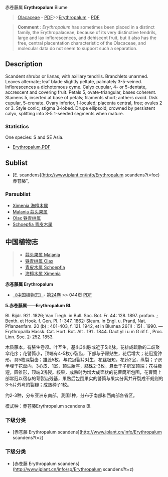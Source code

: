赤苍藤属 **Erythropalum** Blume

> [Olacaceae](http://www.iplant.cn/info/Olacaceae?t=foc) - [PDF](http://www.iplant.cn/foc/pdf/Olacaceae.pdf)>>[Erythropalum](http://www.iplant.cn/info/Erythropalum?t=foc) - [PDF](http://www.iplant.cn/foc/pdf/Erythropalum.pdf)


> **Comment** : 
> *Erythropalum* has sometimes been placed in a distinct family, the Erythropalaceae, because of its very distinctive tendrils, large and lax inflorescences, and dehiscent fruit, but it also has the free, central placentation characteristic of the Olacaceae, and molecular data do not seem to support such a separation.

## Description

Scandent shrubs or lianas, with axillary tendrils. Branchlets unarmed. Leaves alternate; leaf blade slightly peltate, palmately 3-5-veined. Inflorescences a dichotomous cyme. Calyx cupular, 4- or 5-dentate, accrescent and covering fruit. Petals 5, ovate-triangular, bases coherent. Stamens 5, inserted at base of petals; filaments short; anthers ovoid. Disk cupular, 5-crenate. Ovary inferior, 1-loculed; placenta central, free; ovules 2 or 3. Style conic; stigma 3-lobed. Drupe ellipsoid, crowned by persistent calyx, splitting into 3-5 1-seeded segments when mature.

### Statistics
One species: S and SE Asia.


* [Erythropalum.PDF](http://www.iplant.cn/foc/pdf/Erythropalum.pdf)

## Sublist

* [E.  scandens](http://www.iplant.cn/info/Erythropalum scandens?t=foc) 赤苍藤",

### Parsublist

* [Ximenia  海檀木属](http://www.iplant.cn/info/Ximenia?t=foc)
* [Malania  蒜头果属](http://www.iplant.cn/info/Malania?t=foc)
* [Olax  铁青树属](http://www.iplant.cn/info/Olax?t=foc)
* [Schoepfia  青皮木属](http://www.iplant.cn/info/Schoepfia?t=foc)


## 中国植物志

> * [蒜头果属  Malania](http://www.iplant.cn/info/Malania?t=z)
> * [铁青树属  Olax](http://www.iplant.cn/info/Olax?t=z)
> * [青皮木属  Schoepfia](http://www.iplant.cn/info/Schoepfia?t=z)
> * [海檀木属  Ximenia](http://www.iplant.cn/info/Ximenia?t=z)


**赤苍藤属 Erythropalum**

* [《中国植物志》](http://www.iplant.cn/frps)- [第24卷](http://www.iplant.cn/frps/vol/24) >> 044页 [PDF](http://www.iplant.cn/frps/pdf/24/044y.pdf)


**5.赤苍藤属——Erythropalum Bl.**

Bl. Bijdr. 921. 1826; Van Tiegh. in Bull. Soc. Bot. Fr. 44: 128. 1897. profam. ; Benth. et Hook. f. Gen. Pl. 1: 347. 1862: Sleum. in Engl. u. Prantl, Nat. Pflanzenfam. 20 (b) : 401-403, f. 121. 1942, et in Blumea 26(1) : 151 . 1990. —Erythropalla Hassk. Cat. Hort. Bot. Alt . 191 . 1844. Dact yl i u m G rif f. , Proc. Linn. Soc. 2: 252. 1853.

木质藤本，有腋生卷须。叶互生，基出3出脉或近于5出脉。花排成疏散的二歧聚伞花序；花警筒小，顶端有4-5枚小裂齿，下部与子房贴生，花后增大；花冠宽钟形，具5枚深裂齿；雄蕊5枚，与花冠裂片对生，花丝极短，花药2室，纵裂；子房半埋于花盘内，3心皮、1室，顶生胎座，胚珠2-3枚，悬垂于子房室顶端；花柱极短，圆锥形，顶端3浅裂。核果，成熟时为增大成壶状的花曹筒所包围，花曹筒上部常冠以宿存的萼裂齿残基，果熟后包围果实的警筒与果实分离并开裂成不规则的3-5片外弯的裂瓣；成熟种子1枚。

约2-3种，分布亚洲东南部。我国1种，分布于南部和西南部各省区。

模式种：赤苍藤Erythropalum scandens Bl.

### 下级分类
* [赤苍藤  Erythropalum scandens](http://www.iplant.cn/info/Erythropalum scandens?t=z)

### 下级分类
* [赤苍藤  Erythropalum scandens](http://www.iplant.cn/info/sp/Erythropalum scandens?t=z)
